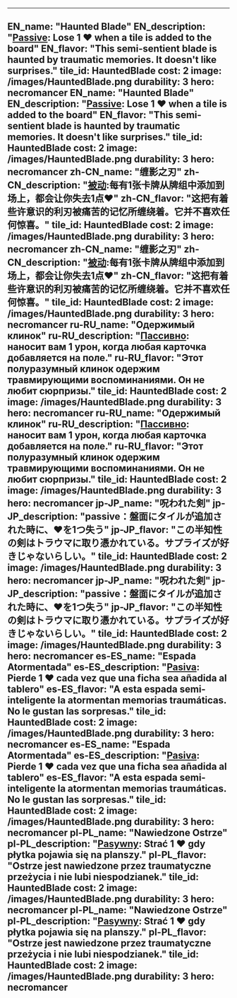 ---

EN_name: "Haunted Blade"
EN_description: "<u>Passive</u>: Lose 1 ❤️ when a tile is added to the board"
EN_flavor: "This semi-sentient blade is haunted by traumatic memories. It doesn't like surprises."
tile_id: HauntedBlade
cost: 2
image: /images/HauntedBlade.png
durability: 3
hero: necromancer
EN_name: "Haunted Blade"
EN_description: "<u>Passive</u>: Lose 1 ❤️ when a tile is added to the board"
EN_flavor: "This semi-sentient blade is haunted by traumatic memories. It doesn't like surprises."
tile_id: HauntedBlade
cost: 2
image: /images/HauntedBlade.png
durability: 3
hero: necromancer
zh-CN_name: "缠影之刃"
zh-CN_description: "<u>被动</u>:每有1张卡牌从牌组中添加到场上，都会让你失去1点❤️"
zh-CN_flavor: "这把有着些许意识的利刃被痛苦的记忆所缠绕着。它并不喜欢任何惊喜。"
tile_id: HauntedBlade
cost: 2
image: /images/HauntedBlade.png
durability: 3
hero: necromancer
zh-CN_name: "缠影之刃"
zh-CN_description: "<u>被动</u>:每有1张卡牌从牌组中添加到场上，都会让你失去1点❤️"
zh-CN_flavor: "这把有着些许意识的利刃被痛苦的记忆所缠绕着。它并不喜欢任何惊喜。"
tile_id: HauntedBlade
cost: 2
image: /images/HauntedBlade.png
durability: 3
hero: necromancer
ru-RU_name: "Одержимый клинок"
ru-RU_description: "<u>Пассивно</u>: наносит вам 1 урон, когда любая карточка добавляется на поле."
ru-RU_flavor: "Этот полуразумный клинок одержим травмирующими воспоминаниями. Он не любит сюрпризы."
tile_id: HauntedBlade
cost: 2
image: /images/HauntedBlade.png
durability: 3
hero: necromancer
ru-RU_name: "Одержимый клинок"
ru-RU_description: "<u>Пассивно</u>: наносит вам 1 урон, когда любая карточка добавляется на поле."
ru-RU_flavor: "Этот полуразумный клинок одержим травмирующими воспоминаниями. Он не любит сюрпризы."
tile_id: HauntedBlade
cost: 2
image: /images/HauntedBlade.png
durability: 3
hero: necromancer
jp-JP_name: "呪われた剣"
jp-JP_description: "passive：盤面にタイルが追加された時に、❤️を1つ失う"
jp-JP_flavor: "この半知性の剣はトラウマに取り憑かれている。サプライズが好きじゃないらしい。"
tile_id: HauntedBlade
cost: 2
image: /images/HauntedBlade.png
durability: 3
hero: necromancer
jp-JP_name: "呪われた剣"
jp-JP_description: "passive：盤面にタイルが追加された時に、❤️を1つ失う"
jp-JP_flavor: "この半知性の剣はトラウマに取り憑かれている。サプライズが好きじゃないらしい。"
tile_id: HauntedBlade
cost: 2
image: /images/HauntedBlade.png
durability: 3
hero: necromancer
es-ES_name: "Espada Atormentada"
es-ES_description: "<u>Pasiva</u>: Pierde 1 ❤️ cada vez que una ficha sea añadida al tablero"
es-ES_flavor: "A esta espada semi-inteligente la atormentan memorias traumáticas. No le gustan las sorpresas."
tile_id: HauntedBlade
cost: 2
image: /images/HauntedBlade.png
durability: 3
hero: necromancer
es-ES_name: "Espada Atormentada"
es-ES_description: "<u>Pasiva</u>: Pierde 1 ❤️ cada vez que una ficha sea añadida al tablero"
es-ES_flavor: "A esta espada semi-inteligente la atormentan memorias traumáticas. No le gustan las sorpresas."
tile_id: HauntedBlade
cost: 2
image: /images/HauntedBlade.png
durability: 3
hero: necromancer
pl-PL_name: "Nawiedzone Ostrze"
pl-PL_description: "<u>Pasywny</u>: Strać 1 ❤️ gdy płytka pojawia się na planszy."
pl-PL_flavor: "Ostrze jest nawiedzone przez traumatyczne przeżycia i nie lubi niespodzianek."
tile_id: HauntedBlade
cost: 2
image: /images/HauntedBlade.png
durability: 3
hero: necromancer
pl-PL_name: "Nawiedzone Ostrze"
pl-PL_description: "<u>Pasywny</u>: Strać 1 ❤️ gdy płytka pojawia się na planszy."
pl-PL_flavor: "Ostrze jest nawiedzone przez traumatyczne przeżycia i nie lubi niespodzianek."
tile_id: HauntedBlade
cost: 2
image: /images/HauntedBlade.png
durability: 3
hero: necromancer
---
